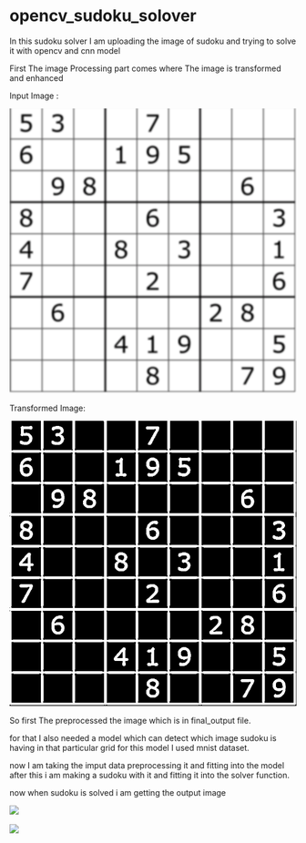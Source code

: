 # opencv_sudoku_solover

In this sudoku solver I am uploading the image of sudoku and trying to solve it with opencv and cnn model

First The image Processing part comes where The image is transformed and enhanced

Input Image :

![](images/1.png)

Transformed Image:

![](images/4.png)

So first The preprocessed the image which is in final_output file.

for that I also needed a model which can detect which image sudoku is having in that particular grid for this model I used mnist dataset.

now I am taking the imput data preprocessing it and fitting into the model after this i am making a sudoku with it and fitting it into the solver function.

now when sudoku is solved i am getting the output image

![](images/scanned_one.png)

![](images/final_output.png)
